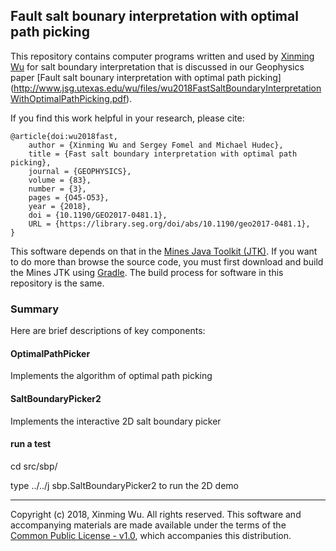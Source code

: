 ## Fault salt bounary interpretation with optimal path picking

This repository contains computer programs written and used by 
[Xinming Wu](http://www.jsg.utexas.edu/wu/) 
for salt boundary interpretation that is discussed in our Geophysics paper 
[Fault salt bounary interpretation with optimal path picking]
(http://www.jsg.utexas.edu/wu/files/wu2018FastSaltBoundaryInterpretationWithOptimalPathPicking.pdf).

If you find this work helpful in your research, please cite:

    @article{doi:wu2018fast,
        author = {Xinming Wu and Sergey Fomel and Michael Hudec},
        title = {Fast salt boundary interpretation with optimal path picking},
        journal = {GEOPHYSICS},
        volume = {83},
        number = {3},
        pages = {O45-O53},
        year = {2018},
        doi = {10.1190/GEO2017-0481.1},
        URL = {https://library.seg.org/doi/abs/10.1190/geo2017-0481.1},
    }

This software depends on that in the [Mines Java Toolkit
(JTK)](https://github.com/dhale/jtk/). If you want to do more than browse the
source code, you must first download and build the Mines JTK using
[Gradle](http://www.gradle.org). The build process for software in
this repository is the same.

### Summary

Here are brief descriptions of key components:

#### OptimalPathPicker
Implements the algorithm of optimal path picking

#### SaltBoundaryPicker2
Implements the interactive 2D salt boundary picker

#### run a test
cd src/sbp/

type ../../j sbp.SaltBoundaryPicker2 to run the 2D demo


---
Copyright (c) 2018, Xinming Wu. All rights reserved.
This software and accompanying materials are made available under the terms of
the [Common Public License - v1.0](http://www.eclipse.org/legal/cpl-v10.html),
which accompanies this distribution.
